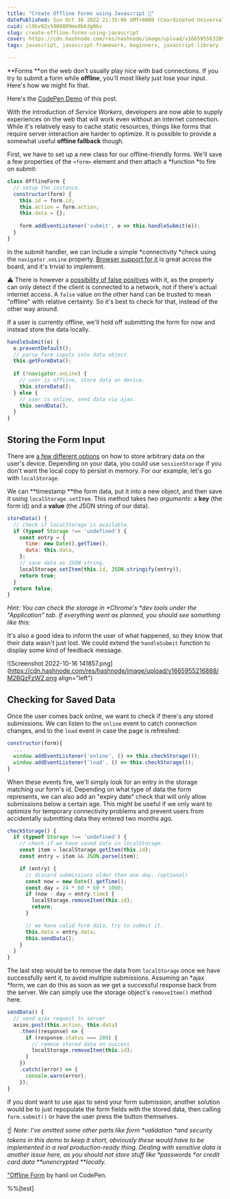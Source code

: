 ```yaml
---
title: "Create Offline Forms using Javascript 🤩"
datePublished: Sun Oct 16 2022 21:35:06 GMT+0000 (Coordinated Universal Time)
cuid: cl9bv92x5000809me8bh3g0bv
slug: create-offline-forms-using-javascript
cover: https://cdn.hashnode.com/res/hashnode/image/upload/v1665955632091/yiJmaedYu.png
tags: javascript, javascript-framework, beginners, javascript-library

---
```



 **Forms **on the web don't usually play nice with bad connections. If you try to submit a form while **offline**, you'll most likely just lose your input. Here's how we might fix that. 
 
 Here's the <a href=" https://codepen.io/haani0090/pen/MWGRaBM" target="_blank">CodePen Demo</a> of this post. 

With the introduction of *Service Workers*, developers are now able to supply experiences on the web that will work even without an internet connection. While it's relatively easy to cache static resources, things like forms that require server interaction are harder to optimize. It is possible to provide a somewhat useful **offline fallback** though.

First, we have to set up a new class for our offline-friendly forms. We'll save a few properties of the `<form>` element and then attach a *function *to fire on submit:

```js
class OfflineForm {
  // setup the instance.
  constructor(form) {
    this.id = form.id;
    this.action = form.action;
    this.data = {};
    
    form.addEventListener('submit', e => this.handleSubmit(e));
  }
}
```

In the submit handler, we can include a simple *connectivity *check using the `navigator.onLine` property. [Browser support for it](http://caniuse.com/online-status/embed/) is great across the board, and it's trivial to implement.

⚠️ There is however a [possibility of false positives](https://developer.mozilla.org/en-US/docs/Web/API/NavigatorOnLine/onLine) with it, as the property can only detect if the client is connected to a network, not if there's actual internet access. A `false` value on the other hand can be trusted to mean "offline" with relative certainty. So it's best to check for that, instead of the other way around.

If a user is currently offline, we'll hold off submitting the form for now and instead store the data locally.

```js
handleSubmit(e) {
  e.preventDefault();
  // parse form inputs into data object.
  this.getFormData();
  
  if (!navigator.onLine) {
    // user is offline, store data on device.
    this.storeData();
  } else {
    // user is online, send data via ajax.
    this.sendData();
  }
}
```

## Storing the Form Input

There are [a few different options](https://developer.mozilla.org/en-US/docs/Web/API/Storage) on how to store arbitrary data on the user's device. Depending on your data, you could use `sessionStorage` if you don't want the local copy to persist in memory. For our example, let's go with `localStorage`. 

We can **timestamp **the form data, put it into a new object, and then save it using `localStorage.setItem`. This method takes *two arguments*: a __key__ (the form id) and a __value__ (the JSON string of our data).

```js
storeData() {
  // check if localStorage is available.
  if (typeof Storage !== 'undefined') {
    const entry = {
      time: new Date().getTime(),
      data: this.data,
    };
    // save data as JSON string.
    localStorage.setItem(this.id, JSON.stringify(entry));
    return true;
  }
  return false;
}
```

_Hint: You can check the storage in *Chrome's *dev tools under the "Application" tab. If everything went as planned, you should see something like this:_
 
 

It's also a good idea to inform the user of what happened, so they know that their data wasn't just lost. 
We could extend the `handleSubmit` function to display some kind of feedback message.

 
![Screenshot 2022-10-16 141857.png](https://cdn.hashnode.com/res/hashnode/image/upload/v1665955216888/M2BQzFzW2.png align="left")
 

## Checking for Saved Data

Once the user comes back online, we want to check if there's any stored submissions. We can listen to the `online` event to catch connection changes, and to the `load` event in case the page is refreshed:

```js
constructor(form){
  ...
  window.addEventListener('online', () => this.checkStorage());
  window.addEventListener('load', () => this.checkStorage());
}
```

When these events fire, we'll simply look for an entry in the storage matching our form's id. Depending on what type of data the form represents, we can also add an "expiry date" check that will only allow submissions below a certain age. This might be useful if we only want to optimize for temporary connectivity problems and prevent users from accidentally submitting data they entered two months ago.

```js
checkStorage() {
  if (typeof Storage !== 'undefined') {
    // check if we have saved data in localStorage.
    const item = localStorage.getItem(this.id);
    const entry = item && JSON.parse(item);

    if (entry) {
      // discard submissions older than one day. (optional)
      const now = new Date().getTime();
      const day = 24 * 60 * 60 * 1000;
      if (now - day > entry.time) {
        localStorage.removeItem(this.id);
        return;
      }

      // we have valid form data, try to submit it.
      this.data = entry.data;
      this.sendData();
    }
  }
}
```

The last step would be to remove the data from `localStorage` once we have successfully sent it, to avoid multiple submissions. Assuming an *ajax *form, we can do this as soon as we get a successful response back from the server. We can simply use the storage object's `removeItem()` method here.

```js
sendData() {
  // send ajax request to server
  axios.post(this.action, this.data)
    .then((response) => {
      if (response.status === 200) {
        // remove stored data on success
        localStorage.removeItem(this.id);
      }
    })
    .catch((error) => {
      console.warn(error);
    });
}
```

If you dont want to use ajax to send your form submission, another solution would be to just repopulate the form fields with the stored data, then calling `form.submit()` or have the user press the button themselves.

☝️ _Note: I've omitted some other parts like form *validation *and security tokens in this demo to keep it short, obviously these would have to be implemented in a real production-ready thing. Dealing with sensitive data is another issue here, as you should not store stuff like *passwords *or credit card data **unencrypted **locally._
 
 
 <a href=" https://codepen.io/haani0090/pen/MWGRaBM" />
 "Offline Form</a> by hanii on CodePen.</p>
 
%%[test]
